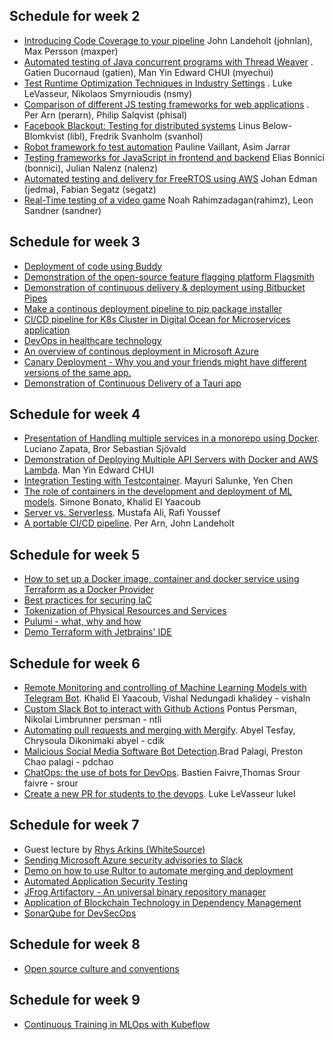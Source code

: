 ## Schedule for week 2

- [Introducing Code Coverage to your pipeline](https://github.com/KTH/devops-course/tree/2022/contributions/presentation/week2-testing-and-CI/maxper-johnlan) John Landeholt (johnlan), Max Persson (maxper)
- [Automated testing of Java concurrent programs with Thread Weaver](https://github.com/KTH/devops-course/tree/2022/contributions/presentation/week2-testing-and-CI/gatien-myechui) . Gatien Ducornaud (gatien), Man Yin Edward CHUI (myechui)
- [Test Runtime Optimization Techniques in Industry Settings](https://github.com/KTH/devops-course/tree/2022/contributions/presentation/week2-testing-and-CI/nsmy-lukel) . Luke LeVasseur, Nikolaos Smyrnioudis (nsmy)
- [Comparison of different JS testing frameworks for web applications](https://github.com/KTH/devops-course/tree/2022/contributions/presentation/week2-testing-and-CI/perarn-phisal) . Per Arn (perarn), Philip Salqvist (phisal)
- [Facebook Blackout: Testing for distributed systems](https://github.com/KTH/devops-course/tree/2022/contributions/presentation/week2-testing-and-CI/svanhol-libl) Linus Below-Blomkvist (libl), Fredrik Svanholm (svanhol)
- [Robot framework fo test automation]() Pauline Vaillant, Asim Jarrar
- [Testing frameworks for JavaScript in frontend and backend](https://github.com/KTH/devops-course/tree/2022/contributions/demo/week2-testing-and-CI/bonnici-nalenz) Elias Bonnici (bonnici), Julian Nalenz (nalenz)
- [Automated testing and delivery for FreeRTOS using AWS](https://github.com/KTH/devops-course/tree/2022/contributions/demo/week2-testing-and-CI/jedma-segatz) Johan Edman (jedma), Fabian Segatz (segatz)
- [Real-Time testing of a video game](https://github.com/KTH/devops-course/tree/2022/contributions/demo/week2-testing-and-CI/rahimz-sandner)  Noah Rahimzadagan(rahimz), Leon Sandner (sandner)

## Schedule for week 3

* [Deployment of code using Buddy](https://github.com/KTH/devops-course/tree/2022/contributions/presentation/week3-CD-and-feature-flag/lhagm-shotaro)
* [Demonstration of the open-source feature flagging platform Flagsmith](https://github.com/KTH/devops-course/tree/2022/contributions/demo/week3-CD-and-feature-flag/benron-porion)
* [Demonstration of continuous delivery & deployment using Bitbucket Pipes](https://github.com/KTH/devops-course/tree/2022/contributions/demo/week3-CD-and-feature-flag/abyel-auhr)
* [Make a continous deployment pipeline to pip package installer](https://github.com/KTH/devops-course/tree/2022/contributions/demo/week3-CD-and-feature-flag/pdchao-docl)
* [CI/CD pipeline for K8s Cluster in Digital Ocean for Microservices application](https://github.com/KTH/devops-course/pull/1642)
* [DevOps in healthcare technology](https://github.com/KTH/devops-course/tree/2022/contributions/presentation/week3-CD-and-feature-flag/leren-sanherib)
* [An overview of continous deployment in Microsoft Azure](https://github.com/KTH/devops-course/tree/2022/contributions/presentation/week3-CD-and-feature-flag/rahimz-sandner)
* [Canary Deployment - Why you and your friends might have different versions of the same app.](https://github.com/KTH/devops-course/tree/2022/contributions/presentation/week3-CD-and-feature-flag/tobiasgg-ssoderbe)
* [Demonstration of Continuous Delivery of a Tauri app](https://github.com/KTH/devops-course/tree/2022/contributions/demo/week3-CD-and-feature-flag/corgui)

## Schedule for week 4

* [Presentation of Handling multiple services in a monorepo using Docker](https://github.com/KTH/devops-course/pull/1677). Luciano Zapata, Bror Sebastian Sjövald
* [Demonstration of Deploying Multiple API Servers with Docker and AWS Lambda](https://github.com/KTH/devops-course/tree/2022/contributions/demo/week4-containers-and-serverless/myechui). Man Yin Edward CHUI
* [Integration Testing with Testcontainer](https://github.com/KTH/devops-course/pull/1736). Mayuri Salunke,  Yen Chen
* [The role of containers in the development and deployment of ML models](https://github.com/KTH/devops-course/pull/1733). Simone Bonato, Khalid El Yaacoub
* [Server vs. Serverless](https://github.com/KTH/devops-course/pull/1743). Mustafa Ali, Rafi Youssef 
* [A portable CI/CD pipeline](https://github.com/KTH/devops-course/tree/2022/contributions/demo/week4-containers-and-serverless/johnlan-perarn). Per Arn, John Landeholt

## Schedule for week 5

* [How to set up a Docker image, container and docker service using Terraform as a Docker Provider](https://github.com/KTH/devops-course/tree/2022/contributions/demo/week5-Infrastructure-as-Code/iredtzer-vilmaj)
* [Best practices for securing IaC](https://github.com/KTH/devops-course/pull/1775)
* [Tokenization of Physical Resources and Services](https://github.com/KTH/devops-course/pull/1710)
* [Pulumi - what, why and how](https://github.com/KTH/devops-course/pull/1772)
* [Demo Terraform with Jetbrains' IDE](https://github.com/KTH/devops-course/tree/2022/contributions/demo/week5-Infrastructure-as-Code/gatien-ddnadjar)

## Schedule for week 6

* [Remote Monitoring and controlling of Machine Learning Models with Telegram Bot](https://github.com/KTH/devops-course/tree/2022/contributions/demo/week6-software-bots/khalidey-vishaln). Khalid El Yaacoub, Vishal Nedungadi khalidey - vishaln
* [Custom Slack Bot to interact with Github Actions](https://github.com/KTH/devops-course/tree/2022/contributions/demo/week6-software-bots/persman-ntli) Pontus Persman, Nikolai Limbrunner persman - ntli
* [Automating pull requests and merging with Mergify](https://github.com/KTH/devops-course/tree/2022/contributions/presentation/week6-software-bots/abyel-cdik). Abyel Tesfay, Chrysoula Dikonimaki abyel - cdik
* [Malicious Social Media Software Bot Detection](https://github.com/KTH/devops-course/tree/2022/contributions/presentation/week6-software-bots/palagi-pdchao).Brad Palagi, Preston Chao palagi - pdchao
* [ChatOps: the use of bots for DevOps](https://github.com/KTH/devops-course/tree/2022/contributions/presentation/week6-software-bots/srour-faivre). Bastien Faivre,Thomas Srour faivre - srour
* [Create a new PR for students to the devops](https://github.com/KTH/devops-course/tree/2022/contributions/course-automation/lukel). Luke LeVasseur lukel

   


## Schedule for week 7

* Guest lecture by [Rhys Arkins (WhiteSource)](https://se.linkedin.com/in/rhys-arkins-5a643a)
* [Sending Microsoft Azure security advisories to Slack](https://github.com/KTH/devops-course/tree/2022/contributions/demo/week7-dependency-DevSecOps/ersode)
* [Demo on how to use Rultor to automate merging and deployment](https://github.com/KTH/devops-course/tree/2022/contributions/demo/week7-dependency-DevSecOps/zehaoj-yilinc)
* [Automated Application Security Testing](https://github.com/KTH/devops-course/tree/2022/contributions/presentation/week7-dependency-DevSecOps/ntli)
* [JFrog Artifactory - An universal binary repository manager](https://github.com/KTH/devops-course/tree/2022/contributions/presentation/week7-dependency-DevSecOps/bonnici)
* [Application of Blockchain Technology in Dependency Management](https://github.com/KTH/devops-course/tree/2022/contributions/presentation/week7-dependency-DevSecOps/gotthard)
* [SonarQube for DevSecOps](https://github.com/KTH/devops-course/tree/2022/contributions/presentation/week7-dependency-DevSecOps/joakiols-kunalb)


## Schedule for week 8

* [Open source culture and conventions](https://github.com/KTH/devops-course/pull/1680)

## Schedule for week 9
* [Continuous Training in MLOps with Kubeflow](https://github.com/KTH/devops-course/pull/1670)
